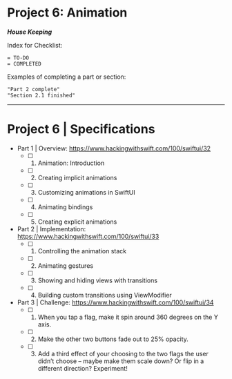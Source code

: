 # Project 6: Animation


***House Keeping***

Index for Checklist:

    = TO-DO
    = COMPLETED

Examples of completing a part or section:

    "Part 2 complete"
    "Section 2.1 finished"

______
# Project 6 | Specifications

- Part 1 | Overview: https://www.hackingwithswift.com/100/swiftui/32
    - [ ] 1. Animation: Introduction
    - [ ] 2. Creating implicit animations
    - [ ] 3. Customizing animations in SwiftUI
    - [ ] 4. Animating bindings
    - [ ] 5. Creating explicit animations


- Part 2 | Implementation: https://www.hackingwithswift.com/100/swiftui/33
    - [ ] 1. Controlling the animation stack
    - [ ] 2. Animating gestures
    - [ ] 3. Showing and hiding views with transitions
    - [ ] 4. Building custom transitions using ViewModifier


    
- Part 3 | Challenge: https://www.hackingwithswift.com/100/swiftui/34
    - [ ] 1. When you tap a flag, make it spin around 360 degrees on the Y axis.
    - [ ] 2. Make the other two buttons fade out to 25% opacity.
    - [ ] 3. Add a third effect of your choosing to the two flags the user didn’t choose – maybe make them scale down? Or flip in a different direction? Experiment!

